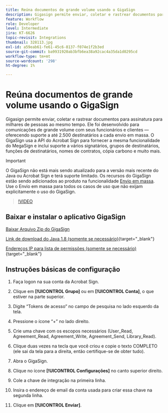 ```yaml
---
title: Reúna documentos de grande volume usando o GigaSign
description: Gigasign permite enviar, coletar e rastrear documentos para assinatura para milhares de pessoas ao mesmo tempo
feature: Workflow
role: Developer
level: Intermediate
jira: KT-6626
topic-revisit: Integrations
thumbnail: 328113.jpg
exl-id: a59eab61-fe61-45c6-8137-f074e1f2b3ed
source-git-commit: ba9931920ab3bfb6ea38a92cac4a35da1d0295cd
workflow-type: tm+mt
source-wordcount: '298'
ht-degree: 1%

---
```


# Reúna documentos de grande volume usando o GigaSign

Gigasign permite enviar, coletar e rastrear documentos para assinatura para milhares de pessoas ao mesmo tempo. Ele foi desenvolvido para comunicações de grande volume com seus funcionários e clientes — oferecendo suporte a até 2.500 destinatários a cada envio em massa. O GigaSign usa a API do Acrobat Sign para fornecer a mesma funcionalidade do MegaSign e inclui suporte a vários signatários, grupos de destinatários, funções de destinatários, nomes de contratos, cópia carbono e muito mais.

>[!IMPORTANT]
>
>O GigaSign não está mais sendo atualizado para a versão mais recente do Java ou Acrobat Sign e terá suporte limitado. Os recursos do GigaSign estão sendo adicionados ao produto na funcionalidade [Envio em massa](https://experienceleague.adobe.com/docs/document-cloud-learn/sign-learning-hub/admin-set-up/getting-started-admin/megasign.html?). Use o Envio em massa para todos os casos de uso que não exijam explicitamente o uso do GigaSign.

>[!VIDEO](https://video.tv.adobe.com/v/328113?quality=12&learn=on&hidetitle=true)

## Baixar e instalar o aplicativo GigaSign

[Baixar Arquivo Zip do GigaSign](https://acrobat.adobe.com/id/urn:aaid:sc:US:001cf62d-1cab-46c7-aa96-661ac8680206)

[Link de download do Java 1.8 (somente se necessário)](https://www.oracle.com/java/technologies/javase/javase8-archive-downloads.html){target="_blank"} 

[Endereços IP para lista de permissões (somente se necessário)](https://helpx.adobe.com/br/sign/system-requirements.html#IPs){target="_blank"}

## Instruções básicas de configuração

1. Faça logon na sua conta da Acrobat Sign.

1. Clique em **[!UICONTROL Grupo]** ou em **[!UICONTROL Conta]**, o que estiver na parte superior.

1. Digite “Tokens de acesso” no campo de pesquisa no lado esquerdo da tela.

1. Pressione o ícone “+” no lado direito.

1. Crie uma chave com os escopos necessários (User_Read, Agreement_Read, Agreement_Write, Agreement_Send, Library_Read).

1. Clique duas vezes na tecla que você criou e copie o texto COMPLETO (ele sai da tela para a direita, então certifique-se de obter tudo).

1. Abra o GigaSign.

1. Clique no ícone **[!UICONTROL Configurações]** no canto superior direito.

1. Cole a chave de integração na primeira linha.

1. Insira o endereço de email da conta usada para criar essa chave na segunda linha.

1. Clique em **[!UICONTROL Enviar]**.

